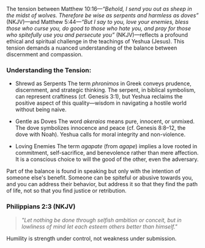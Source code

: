 
The tension between Matthew 10:16—_“Behold, I send you out as sheep in the midst of wolves. Therefore be wise as serpents and harmless as doves”_ (NKJV)—and Matthew 5:44—_“But I say to you, love your enemies, bless those who curse you, do good to those who hate you, and pray for those who spitefully use you and persecute you”_ (NKJV)—reflects a profound ethical and spiritual challenge in the teachings of Yeshua (Jesus). This tension demands a nuanced understanding of the balance between discernment and compassion.

### Understanding the Tension:

- Shrewd as Serpents
    The term _phronimos_ in Greek conveys prudence, discernment, and strategic thinking. The serpent, in biblical symbolism, can represent craftiness (cf. Genesis 3:1), but Yeshua reclaims the positive aspect of this quality—wisdom in navigating a hostile world without being naive.
    
- Gentle as Doves
    The word _akeraios_ means pure, innocent, or unmixed. The dove symbolizes innocence and peace (cf. Genesis 8:8–12, the dove with Noah). Yeshua calls for moral integrity and non-violence.
    
- Loving Enemies 
    The term _agapate_ (from _agape_) implies a love rooted in commitment, self-sacrifice, and benevolence rather than mere affection. It is a conscious choice to will the good of the other, even the adversary.

Part of the balance is found in speaking but only with the intention of someone else's benefit. Someone can be spiteful or abusive towards you, and you can address their behavior, but address it so that they find the path of life, not so that you find justice or retribution.

### Philippians 2:3 (NKJV)

> _"Let nothing be done through selfish ambition or conceit, but in lowliness of mind let each esteem others better than himself."_

Humility is strength under control, not weakness under submission.